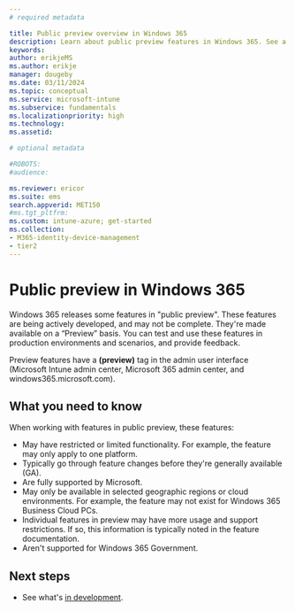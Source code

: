 ```yaml
---
# required metadata

title: Public preview overview in Windows 365
description: Learn about public preview features in Windows 365. See a list of limitations, restrictions, and more.
keywords:
author: erikjeMS
ms.author: erikje
manager: dougeby
ms.date: 03/11/2024
ms.topic: conceptual
ms.service: microsoft-intune
ms.subservice: fundamentals
ms.localizationpriority: high
ms.technology:
ms.assetid: 

# optional metadata

#ROBOTS:
#audience:

ms.reviewer: ericor
ms.suite: ems
search.appverid: MET150
#ms.tgt_pltfrm:
ms.custom: intune-azure; get-started
ms.collection:
- M365-identity-device-management
- tier2
---
```


# Public preview in Windows 365

Windows 365 releases some features in "public preview". These features are being actively developed, and may not be complete. They're made available on a “Preview” basis. You can test and use these features in production environments and scenarios, and provide feedback.

Preview features have a **(preview)** tag in the admin user interface (Microsoft Intune admin center,  Microsoft 365 admin center, and windows365.microsoft.com).

## What you need to know

When working with features in public preview, these features:

- May have restricted or limited functionality. For example, the feature may only apply to one platform.
- Typically go through feature changes before they're generally available (GA).
- Are fully supported by Microsoft.
- May only be available in selected geographic regions or cloud environments. For example, the feature may not exist for Windows 365 Business Cloud PCs.
- Individual features in preview may have more usage and support restrictions. If so, this information is typically noted in the feature documentation.
- Aren't supported for Windows 365 Government.

## Next steps

- See what's [in development](./enterprise/in-development.md).